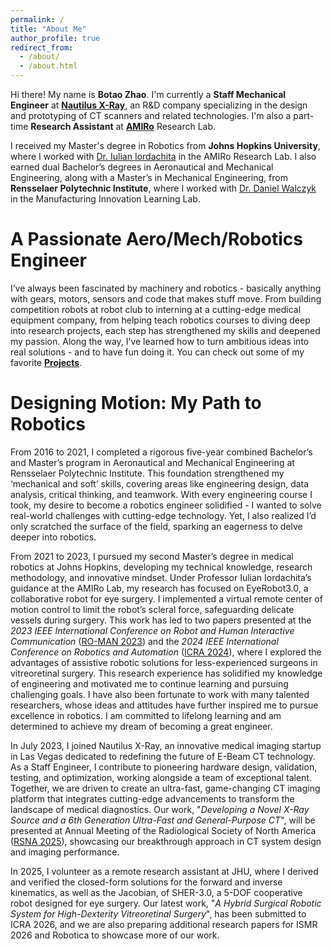 ```yaml
---
permalink: /
title: "About Me"
author_profile: true
redirect_from: 
  - /about/
  - /about.html
---
```


Hi there! My name is **Botao Zhao**. I'm currently a **Staff Mechanical Engineer** at **[Nautilus X-Ray](https://www.nautilusxray.com/)**, an R&D company specializing in the design and prototyping of CT scanners and related technologies. I'm also a part-time **Research Assistant** at **[AMIRo](https://amiro.lcsr.jhu.edu/)** Research Lab.

I received my Master's degree in Robotics from **Johns Hopkins University**, where I worked with [Dr. Iulian Iordachita](https://engineering.jhu.edu/faculty/iulian-iordachita/) in the AMIRo Research Lab. I also earned dual Bachelor’s degrees in Aeronautical and Mechanical Engineering, along with a Master’s in Mechanical Engineering, from **Rensselaer Polytechnic Institute**, where I worked with [Dr. Daniel Walczyk](https://faculty.rpi.edu/daniel-walczyk) in the Manufacturing Innovation Learning Lab.

A Passionate Aero/Mech/Robotics Engineer
======
I’ve always been fascinated by machinery and robotics - basically anything with gears, motors, sensors and code that makes stuff move. From building competition robots at robot club to interning at a cutting-edge medical equipment company, from helping teach robotics courses to diving deep into research projects, each step has strengthened my skills and deepened my passion. Along the way, I’ve learned how to turn ambitious ideas into real solutions - and to have fun doing it. You can check out some of my favorite **[Projects](/projects/)**.

Designing Motion: My Path to Robotics
======
From 2016 to 2021, I completed a rigorous five-year combined Bachelor’s and Master’s program in Aeronautical and Mechanical Engineering at Rensselaer Polytechnic Institute. This foundation strengthened my ‘mechanical and soft’ skills, covering areas like engineering design, data analysis, critical thinking, and teamwork. With every engineering course I took, my desire to become a robotics engineer solidified - I wanted to solve real-world challenges with cutting-edge technology. Yet, I also realized I’d only scratched the surface of the field, sparking an eagerness to delve deeper into robotics.

From 2021 to 2023, I pursued my second Master’s degree in medical robotics at Johns Hopkins, developing my technical knowledge, research methodology, and innovative mindset. Under Professor Iulian Iordachita’s guidance at the AMIRo Lab, my research has focused on EyeRobot3.0, a collaborative robot for eye surgery. I implemented a virtual remote center of motion control to limit the robot’s scleral force, safeguarding delicate vessels during surgery. This work has led to two papers presented at the <i>2023 IEEE International Conference on Robot and Human Interactive Communication</i> ([RO-MAN 2023](https://ro-man2023.org/main)) and the <i>2024 IEEE International Conference on Robotics and Automation</i> ([ICRA 2024](https://2024.ieee-icra.org/)), where I explored the advantages of assistive robotic solutions for less-experienced surgeons in vitreoretinal surgery. This research experience has solidified my knowledge of engineering and motivated me to continue learning and pursuing challenging goals. I have also been fortunate to work with many talented researchers, whose ideas and attitudes have further inspired me to pursue excellence in robotics. I am committed to lifelong learning and am determined to achieve my dream of becoming a great engineer.

In July 2023, I joined Nautilus X-Ray, an innovative medical imaging startup in Las Vegas dedicated to redefining the future of E-Beam CT technology. As a Staff Engineer, I contribute to pioneering hardware design, validation, testing, and optimization, working alongside a team of exceptional talent. Together, we are driven to create an ultra-fast, game-changing CT imaging platform that integrates cutting-edge advancements to transform the landscape of medical diagnostics. Our work, "<i>Developing a Novel X-Ray Source and a 6th Generation Ultra-Fast and General-Purpose CT</i>", will be presented at Annual Meeting of the Radiological Society of North America ([RSNA 2025](https://www.rsna.org/annual-meeting)), showcasing our breakthrough approach in CT system design and imaging performance.

In 2025, I volunteer as a remote research assistant at JHU, where I derived and verified the closed-form solutions for the forward and inverse kinematics, as well as the Jacobian, of SHER-3.0, a 5-DOF cooperative robot designed for eye surgery. Our latest work, "<i>A Hybrid Surgical Robotic System for High-Dexterity Vitreoretinal Surgery</i>", has been submitted to ICRA 2026, and we are also preparing additional research papers for ISMR 2026 and Robotica to showcase more of our work.